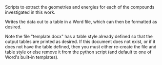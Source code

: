 Scripts to extract the geometries and energies for each of the compounds investigated in this work.

Writes the data out to a table in a Word file, which can then be formatted as desired.

Note the file "template.docx" has a table style already defined so that the output tables are printed as desired. If this document does not exist, or if it does not have the table defined, then you must either re-create the file and table style or else remove it from the python script (and default to one of Word's built-in templates).
